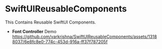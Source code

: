 # SwiftUIReusableComponents
This Contains Reusable SwiftUI Components.

- **Font Controller**
	Demo
https://github.com/varkrishna/SwiftUIReusableComponents/assets/13188037/6e8fc8e0-774c-453d-916a-ff37f787205f

